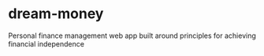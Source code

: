 # dream-money
Personal finance management web app built around principles for achieving financial independence
